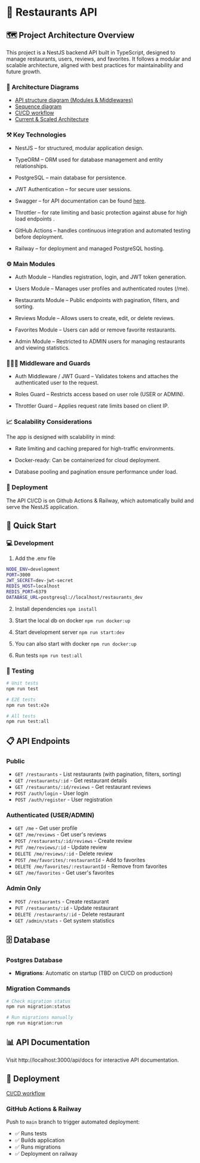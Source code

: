 # 🍴 Restaurants API

## 🗺️ Project Architecture Overview

This project is a NestJS backend API built in TypeScript, designed to manage restaurants, users, reviews, and favorites.
It follows a modular and scalable architecture, aligned with best practices for maintainability and future growth.

### 📝 Architecture Diagrams

- [API structure diagram (Modules & Middlewares)](./docs/api-structure-diagram.drawio)
- [Sequence diagram](./docs/sequence-diagram.drawio)
- [CI/CD workflow](./docs/cicd-flow.drawio)
- [Current & Scaled Architecture](./docs/architecture-scaled.drawio)


### ⚒️ Key Technologies

- NestJS – for structured, modular application design.

- TypeORM – ORM used for database management and entity relationships.

- PostgreSQL – main database for persistence.

- JWT Authentication – for secure user sessions.

- Swagger – for API documentation can be found [here](https://restaurants-api-production-9595.up.railway.app/api/docs).

- Throttler – for rate limiting and basic protection against abuse for high load endpoints .

- GitHub Actions – handles continuous integration and automated testing before deployment.
- Railway – for deployment and managed PostgreSQL hosting.

### ⚙️ Main Modules

- Auth Module – Handles registration, login, and JWT token generation.

- Users Module – Manages user profiles and authenticated routes (/me).

- Restaurants Module – Public endpoints with pagination, filters, and sorting.

- Reviews Module – Allows users to create, edit, or delete reviews.

- Favorites Module – Users can add or remove favorite restaurants.

- Admin Module – Restricted to ADMIN users for managing restaurants and viewing statistics.

### 👮🏻‍♂️ Middleware and Guards

- Auth Middleware / JWT Guard – Validates tokens and attaches the authenticated user to the request.

- Roles Guard – Restricts access based on user role (USER or ADMIN).

- Throttler Guard – Applies request rate limits based on client IP.

### 📈 Scalability Considerations

The app is designed with scalability in mind:

- Rate limiting and caching prepared for high-traffic environments.

- Docker-ready: Can be containerized for cloud deployment.

- Database pooling and pagination ensure performance under load.

### 🔌 Deployment

The API CI/CD is on Github Actions & Railway, which automatically build and serve the NestJS application.

## 🚀 Quick Start

### 💻 Development

1. Add the .env file
```bash
NODE_ENV=development
PORT=3000
JWT_SECRET=dev-jwt-secret
REDIS_HOST=localhost
REDIS_PORT=6379
DATABASE_URL=postgresql://localhost/restaurants_dev
```

2. Install dependencies `npm install`

3. Start the local db on docker `npm run docker:up`

4. Start development server `npm run start:dev`

5. You can also start with docker `npm run docker:up`

6. Run tests `npm run test:all`


### 🧪 Testing

```bash
# Unit tests
npm run test

# E2E tests
npm run test:e2e

# All tests
npm run test:all
```

## 📋 API Endpoints

### Public
- `GET /restaurants` - List restaurants (with pagination, filters, sorting)
- `GET /restaurants/:id` - Get restaurant details
- `GET /restaurants/:id/reviews` - Get restaurant reviews
- `POST /auth/login` - User login
- `POST /auth/register` - User registration

### Authenticated (USER/ADMIN)
- `GET /me` - Get user profile
- `GET /me/reviews` - Get user's reviews
- `POST /restaurants/:id/reviews` - Create review
- `PUT /me/reviews/:id` - Update review
- `DELETE /me/reviews/:id` - Delete review
- `POST /me/favorites/:restaurantId` - Add to favorites
- `DELETE /me/favorites/:restaurantId` - Remove from favorites
- `GET /me/favorites` - Get user's favorites

### Admin Only
- `POST /restaurants` - Create restaurant
- `PUT /restaurants/:id` - Update restaurant
- `DELETE /restaurants/:id` - Delete restaurant
- `GET /admin/stats` - Get system statistics

## 🗄️ Database

### Postgres Database
- **Migrations**: Automatic on startup (TBD on CI/CD on production)

### Migration Commands
```bash
# Check migration status
npm run migration:status

# Run migrations manually
npm run migration:run
```

## 📊 API Documentation

Visit http://localhost:3000/api/docs for interactive API documentation.

## 🔌 Deployment
[CI/CD workflow](./docs/cicd-flow.drawio)

### GitHub Actions & Railway
Push to `main` branch to trigger automated deployment:
- ✅ Runs tests
- ✅ Builds application
- ✅ Runs migrations
- ✅ Deployment on railway
